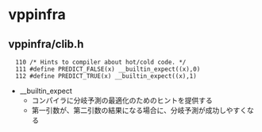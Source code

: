 # vppinfra

## vppinfra/clib.h

```
  110 /* Hints to compiler about hot/cold code. */
  111 #define PREDICT_FALSE(x) __builtin_expect((x),0)
  112 #define PREDICT_TRUE(x) __builtin_expect((x),1)
```

- \_\_builtin_expect
  - コンパイラに分岐予測の最適化のためのヒントを提供する
  - 第一引数が、第二引数の結果になる場合に、分岐予測が成功しやすくなる
